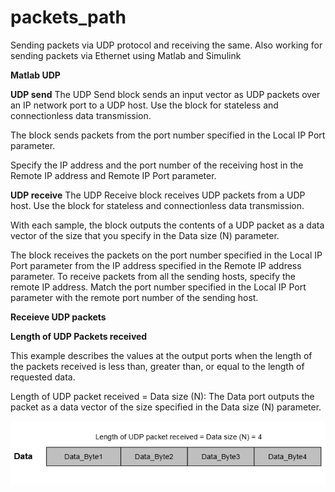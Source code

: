 # packets_path
Sending packets via UDP protocol and receiving the same. Also working for sending packets via Ethernet using Matlab and Simulink

**Matlab UDP**

**UDP send**
The UDP Send block sends an input vector as UDP packets over an IP network port to a UDP host. Use the block for stateless and connectionless data transmission.

The block sends packets from the port number specified in the Local IP Port parameter.

Specify the IP address and the port number of the receiving host in the Remote IP address and Remote IP Port parameter.

**UDP receive**
The UDP Receive block receives UDP packets from a UDP host. Use the block for stateless and connectionless data transmission.

With each sample, the block outputs the contents of a UDP packet as a data vector of the size that you specify in the Data size (N) parameter.

The block receives the packets on the port number specified in the Local IP Port parameter from the IP address specified in the Remote IP address parameter. To receive packets from all the sending hosts, specify the remote IP address. Match the port number specified in the Local IP Port parameter with the remote port number of the sending host.

**Receieve UDP packets**

**Length of UDP Packets received**

This example describes the values at the output ports when the length of the packets received is less than, greater than, or equal to the length of requested data.

Length of UDP packet received = Data size (N): The Data port outputs the packet as a data vector of the size specified in the Data size (N) parameter.

<img src="UDP_receive_data_equal.png" alt="UDP_packets"/>


